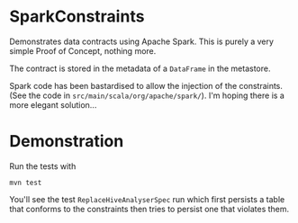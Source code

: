 # SparkConstraints

Demonstrates data contracts using Apache Spark.
This is purely a very simple Proof of Concept, nothing more.

The contract is stored in the metadata of a `DataFrame` in the metastore.

Spark code has been bastardised to allow the injection of the constraints.
(See the code in `src/main/scala/org/apache/spark/`).
I'm hoping there is a more elegant solution...


# Demonstration

Run the tests with 

`mvn test`

You'll see the test `ReplaceHiveAnalyserSpec` run which first persists a table that conforms to the constraints then tries to persist one that violates them. 